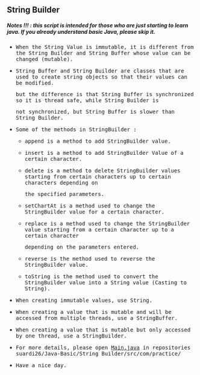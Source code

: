 ## String Builder
##### Notes !!! : this script is intended for those who are just starting to learn java. If you already understand basic Java, please skip it.

- <samp>When the String Value is immutable, it is different from the String Builder and String Buffer whose value can be changed (mutable).</samp>

- <samp>String Buffer and String Builder are classes that are used to create string objects so that their values can be modified.</samp> 

  <samp>but the difference is that String Buffer is synchronized so it is thread safe, while String Builder is</samp>
  
  <samp>not synchronized, but String Buffer is slower than String Builder. </samp>
  
- <samp>Some of the methods in StringBuilder :</samp>

     - <samp>append is a method to add StringBuilder value.</samp>
      
     - <samp>insert is a method to add StringBuilder Value of a certain character.</samp>
     
     - <samp>delete is a method to delete StringBuilder values starting from certain characters up to certain characters depending on</samp>

       <samp>the specified parameters.</samp>
     
     - <samp>setChartAt is a method used to change the StringBuilder value for a certain character.</samp>
     
     - <samp>replace is a method used to change the StringBuilder value starting from a certain character up to a certain character</samp> 
      
       <samp>depending on the parameters entered.</samp>

     - <samp>reverse is the method used to reverse the StringBuilder value.</samp>

     - <samp>toString is the method used to convert the StringBuilder value into a String value (Casting to String).</samp>

- <samp>When creating immutable values, use String.</samp>

- <samp>When creating a value that is mutable and will be accessed from multiple threads, use a StringBuffer.</samp>

- <samp>When creating a value that is mutable but only accessed by one thread, use a StringBuilder.</samp>

- <samp>For more details, please open [Main.java](https://github.com/suardi26/Java-Basic/blob/main/String%20Builder/src/com/practice/Main.java) in repositories suardi26/Java-Basic/String Builder/src/com/practice/</samp>

- <samp>Have a nice day.</samp>
